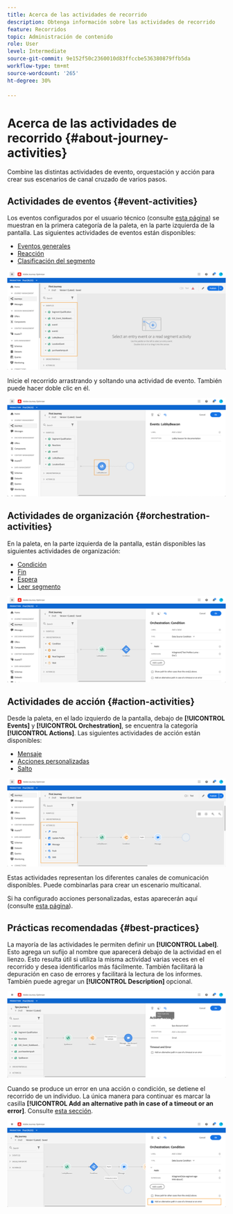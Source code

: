 ```yaml
---
title: Acerca de las actividades de recorrido
description: Obtenga información sobre las actividades de recorrido
feature: Recorridos
topic: Administración de contenido
role: User
level: Intermediate
source-git-commit: 9e152f50c2360010d83ffccbe536380879ffb5da
workflow-type: tm+mt
source-wordcount: '265'
ht-degree: 30%

---
```


# Acerca de las actividades de recorrido {#about-journey-activities}

Combine las distintas actividades de evento, orquestación y acción para crear sus escenarios de canal cruzado de varios pasos.

## Actividades de eventos {#event-activities}

Los eventos configurados por el usuario técnico (consulte [esta página](../event/about-events.md)) se muestran en la primera categoría de la paleta, en la parte izquierda de la pantalla. Las siguientes actividades de eventos están disponibles:

* [Eventos generales](../building-journeys/general-events.md)
* [Reacción](../building-journeys/reaction-events.md)
* [Clasificación del segmento](../building-journeys/segment-qualification-events.md)

![](../assets/journey43.png)

Inicie el recorrido arrastrando y soltando una actividad de evento. También puede hacer doble clic en él.

![](../assets/journey44.png)

## Actividades de organización {#orchestration-activities}

En la paleta, en la parte izquierda de la pantalla, están disponibles las siguientes actividades de organización:

* [Condición](../building-journeys/condition-activity.md)
* [Fin](../building-journeys/end-activity.md)
* [Espera](../building-journeys/wait-activity.md)
* [Leer segmento](../building-journeys/read-segment.md)

![](../assets/journey49.png)

## Actividades de acción {#action-activities}

Desde la paleta, en el lado izquierdo de la pantalla, debajo de **[!UICONTROL Events]** y **[!UICONTROL Orchestration]**, se encuentra la categoría **[!UICONTROL Actions]**. Las siguientes actividades de acción están disponibles:

* [Mensaje](../building-journeys/journeys-message.md)
* [Acciones personalizadas](../building-journeys/using-custom-actions.md)
* [Salto](../building-journeys/jump.md)

![](../assets/journey58.png)

Estas actividades representan los diferentes canales de comunicación disponibles. Puede combinarlas para crear un escenario multicanal.

Si ha configurado acciones personalizadas, estas aparecerán aquí (consulte [esta página](../building-journeys/using-custom-actions.md)).

## Prácticas recomendadas {#best-practices}

La mayoría de las actividades le permiten definir un **[!UICONTROL Label]**. Esto agrega un sufijo al nombre que aparecerá debajo de la actividad en el lienzo. Esto resulta útil si utiliza la misma actividad varias veces en el recorrido y desea identificarlos más fácilmente. También facilitará la depuración en caso de errores y facilitará la lectura de los informes. También puede agregar un **[!UICONTROL Description]** opcional.

![](../assets/journey59bis.png)

Cuando se produce un error en una acción o condición, se detiene el recorrido de un individuo. La única manera para continuar es marcar la casilla **[!UICONTROL Add an alternative path in case of a timeout or an error]**. Consulte [esta sección](../building-journeys/using-the-journey-designer.md#paths).

![](../assets/journey42.png)
